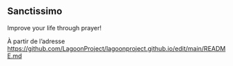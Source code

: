 ## Sanctissimo

Improve your life through prayer!

À partir de l’adresse <https://github.com/LagoonProject/lagoonproject.github.io/edit/main/README.md> 